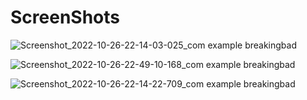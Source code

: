 # ScreenShots


![Screenshot_2022-10-26-22-14-03-025_com example breakingbad](https://user-images.githubusercontent.com/98882544/198126375-64e13c83-def5-4447-887e-cb5e883b8fb0.jpg)


![Screenshot_2022-10-26-22-49-10-168_com example breakingbad](https://user-images.githubusercontent.com/98882544/198126417-aa092040-67f7-4a65-b13c-ab9a0170b7b3.jpg)


![Screenshot_2022-10-26-22-14-22-709_com example breakingbad](https://user-images.githubusercontent.com/98882544/198126427-8e78c969-7a73-4f8f-ab3e-7f8e65a80eba.jpg)
